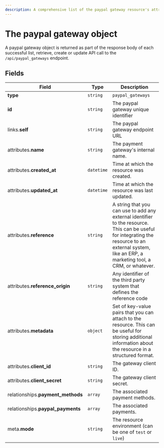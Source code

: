 ```yaml
---
description: A comprehensive list of the paypal gateway resource's attributes and relationships
---
```


# The paypal gateway object

A paypal gateway object is returned as part of the response body of each successful list, retrieve, create or update API call to the `/api/paypal_gateways` endpoint.

## Fields

| Field          | Type     | Description                                  |
| -------------- | -------- | -------------------------------------------- |
| **type**       | `string` | `paypal_gateways`                        |
| **id**         | `string` | The paypal gateway unique identifier  |
| links.**self** | `string` | The paypal gateway endpoint URL       |
| attributes.**name** | `string` | The payment gateway's internal name. |
| attributes.**created_at** | `datetime` | Time at which the resource was created. |
| attributes.**updated_at** | `datetime` | Time at which the resource was last updated. |
| attributes.**reference** | `string` | A string that you can use to add any external identifier to the resource. This can be useful for integrating the resource to an external system, like an ERP, a marketing tool, a CRM, or whatever. |
| attributes.**reference_origin** | `string` | Any identifier of the third party system that defines the reference code |
| attributes.**metadata** | `object` | Set of key-value pairs that you can attach to the resource. This can be useful for storing additional information about the resource in a structured format. |
| attributes.**client_id** | `string` | The gateway client ID. |
| attributes.**client_secret** | `string` | The gateway client secret. |
| relationships.**payment_methods** | `array` | The associated payment methods. |
| relationships.**paypal_payments** | `array` | The associated payments. |
| meta.**mode** | `string` | The resource environment \(can be one of `test` or `live`\) |

